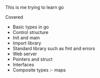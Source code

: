 This is me trying to learn go

Covered
- Basic types in go
- Control structure
- Init and main
- Import library
- Standard library such as fmt and errors
- Web server
- Pointers and struct
- Interfaces
- Composite types :- maps
